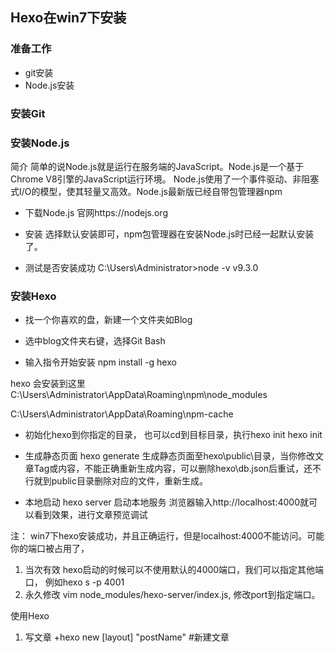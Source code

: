 ## Hexo在win7下安装


### 准备工作
- git安装
- Node.js安装

### 安装Git


### 安装Node.js

简介
		简单的说Node.js就是运行在服务端的JavaScript。Node.js是一个基于Chrome V8引擎的JavaScript运行环境。
Node.js使用了一个事件驱动、非阻塞式I/O的模型，使其轻量又高效。Node.js最新版已经自带包管理器npm

- 下载Node.js
官网https://nodejs.org

- 安装
选择默认安装即可，npm包管理器在安装Node.js时已经一起默认安装了。

- 测试是否安装成功
C:\Users\Administrator>node -v
v9.3.0


### 安装Hexo

- 找一个你喜欢的盘，新建一个文件夹如Blog

- 选中blog文件夹右键，选择Git Bash

- 输入指令开始安装
npm install -g hexo

hexo 会安装到这里
  C:\Users\Administrator\AppData\Roaming\npm\node_modules
  
  C:\Users\Administrator\AppData\Roaming\npm-cache
  
- 初始化hexo到你指定的目录， 也可以cd到目标目录，执行hexo init
hexo init <folder>

- 生成静态页面
hexo generate
生成静态页面至hexo\public\目录，当你修改文章Tag或内容，不能正确重新生成内容，可以删除hexo\db.json后重试，还不行就到public目录删除对应的文件，重新生成。

- 本地启动
hexo server 启动本地服务
浏览器输入http://localhost:4000就可以看到效果，进行文章预览调试

注：
win7下hexo安装成功，并且正确运行，但是localhost:4000不能访问。可能你的端口被占用了，
1. 当次有效
		hexo启动的时候可以不使用默认的4000端口，我们可以指定其他端口， 例如hexo s -p 4001
2. 永久修改
vim node_modules/hexo-server/index.js, 修改port到指定端口。


使用Hexo
1. 写文章
+hexo new [layout] "postName" #新建文章
